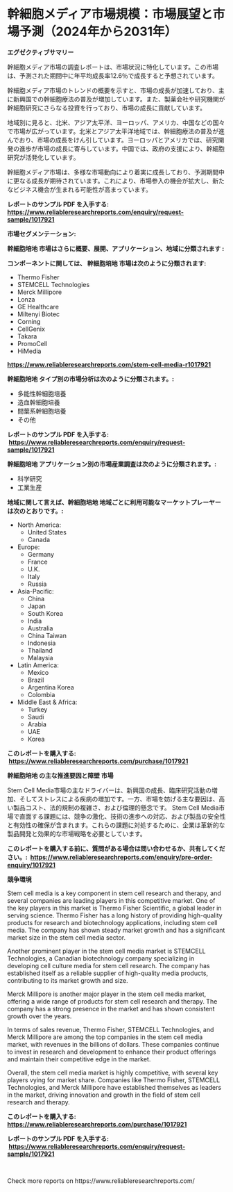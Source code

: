 <p><h1>幹細胞メディア市場規模：市場展望と市場予測（2024年から2031年）</h1></p><p><strong>エグゼクティブサマリー</strong></p>
<p><p>幹細胞メディア市場の調査レポートは、市場状況に特化しています。この市場は、予測された期間中に年平均成長率12.6％で成長すると予想されています。</p><p>幹細胞メディア市場のトレンドの概要を示すと、市場の成長が加速しており、主に新興国での幹細胞療法の普及が増加しています。また、製薬会社や研究機関が幹細胞研究にさらなる投資を行っており、市場の成長に貢献しています。</p><p>地域別に見ると、北米、アジア太平洋、ヨーロッパ、アメリカ、中国などの国々で市場が広がっています。北米とアジア太平洋地域では、幹細胞療法の普及が進んでおり、市場の成長をけん引しています。ヨーロッパとアメリカでは、研究開発の進歩が市場の成長に寄与しています。中国では、政府の支援により、幹細胞研究が活発化しています。</p><p>幹細胞メディア市場は、多様な市場動向により着実に成長しており、予測期間中に更なる成長が期待されています。これにより、市場参入の機会が拡大し、新たなビジネス機会が生まれる可能性が高まっています。</p></p>
<p><strong>レポートのサンプル PDF を入手する: <a href="https://www.reliableresearchreports.com/enquiry/request-sample/1017921">https://www.reliableresearchreports.com/enquiry/request-sample/1017921</a></strong></p>
<p><strong>市場セグメンテーション:</strong></p>
<p><strong> 幹細胞培地 市場はさらに概要、展開、アプリケーション、地域に分類されます :</strong></p>
<p><strong>コンポーネントに関しては、 幹細胞培地 市場は次のように分類されます: &nbsp;</strong></p>
<p><ul><li>Thermo Fisher</li><li>STEMCELL Technologies</li><li>Merck Millipore</li><li>Lonza</li><li>GE Healthcare</li><li>Miltenyi Biotec</li><li>Corning</li><li>CellGenix</li><li>Takara</li><li>PromoCell</li><li>HiMedia</li></ul></p>
<p><strong><a href="https://www.reliableresearchreports.com/stem-cell-media-r1017921">https://www.reliableresearchreports.com/stem-cell-media-r1017921</a></strong></p>
<p><strong> 幹細胞培地 タイプ別の市場分析は次のように分類されます。:</strong></p>
<p><ul><li>多能性幹細胞培養</li><li>造血幹細胞培養</li><li>間葉系幹細胞培養</li><li>その他</li></ul></p>
<p><strong>レポートのサンプル PDF を入手する: &nbsp;<a href="https://www.reliableresearchreports.com/enquiry/request-sample/1017921">https://www.reliableresearchreports.com/enquiry/request-sample/1017921</a></strong></p>
<p><strong> 幹細胞培地 アプリケーション別の市場産業調査は次のように分類されます。:</strong></p>
<p><ul><li>科学研究</li><li>工業生産</li></ul></p>
<p><strong>地域に関して言えば、幹細胞培地 地域ごとに利用可能なマーケットプレーヤーは次のとおりです。:</strong></p>
<p><ul>
    <li>
        North America:
        <ul>
            <li>United States</li>
            <li>Canada</li>
        </ul>
    </li>
    <li>
        Europe:
        <ul>
            <li>Germany</li>
            <li>France</li>
            <li>U.K.</li>
            <li>Italy</li>
            <li>Russia</li>
        </ul>
    </li>
    <li>
        Asia-Pacific:
        <ul>
            <li>China</li>
            <li>Japan</li>
            <li>South Korea</li>
            <li>India</li>
            <li>Australia</li>
            <li>China Taiwan</li>
            <li>Indonesia</li>
            <li>Thailand</li>
            <li>Malaysia</li>
        </ul>
    </li>
    <li>
        Latin America:
        <ul>
            <li>Mexico</li>
            <li>Brazil</li>
            <li>Argentina Korea</li>
            <li>Colombia</li>
        </ul>
    </li>
    <li>
        Middle East & Africa:
        <ul>
            <li>Turkey</li>
            <li>Saudi</li>
            <li>Arabia</li>
            <li>UAE</li>
            <li>Korea</li>
        </ul>
    </li>
    </ul></p>
<p><strong>このレポートを購入する: &nbsp;<a href="https://www.reliableresearchreports.com/purchase/1017921">https://www.reliableresearchreports.com/purchase/1017921</a></strong></p>
<p><strong>幹細胞培地 の主な推進要因と障壁 市場</strong></p>
<p><p>Stem Cell Media市場の主なドライバーは、新興国の成長、臨床研究活動の増加、そしてストレスによる疾病の増加です。一方、市場を妨げる主な要因は、高い製品コスト、法的規制の複雑さ、および倫理的懸念です。 Stem Cell Media市場で直面する課題には、競争の激化、技術の進歩への対応、および製品の安全性と有効性の確保が含まれます。これらの課題に対処するために、企業は革新的な製品開発と効果的な市場戦略を必要としています。</p></p>
<p><strong>このレポートを購入する前に、質問がある場合は問い合わせるか、共有してください。:&nbsp; <a href="https://www.reliableresearchreports.com/enquiry/pre-order-enquiry/1017921">https://www.reliableresearchreports.com/enquiry/pre-order-enquiry/1017921</a></strong></p>
<p><strong>競争環境</strong></p>
<p><p>Stem cell media is a key component in stem cell research and therapy, and several companies are leading players in this competitive market. One of the key players in this market is Thermo Fisher Scientific, a global leader in serving science. Thermo Fisher has a long history of providing high-quality products for research and biotechnology applications, including stem cell media. The company has shown steady market growth and has a significant market size in the stem cell media sector.</p><p>Another prominent player in the stem cell media market is STEMCELL Technologies, a Canadian biotechnology company specializing in developing cell culture media for stem cell research. The company has established itself as a reliable supplier of high-quality media products, contributing to its market growth and size.</p><p>Merck Millipore is another major player in the stem cell media market, offering a wide range of products for stem cell research and therapy. The company has a strong presence in the market and has shown consistent growth over the years.</p><p>In terms of sales revenue, Thermo Fisher, STEMCELL Technologies, and Merck Millipore are among the top companies in the stem cell media market, with revenues in the billions of dollars. These companies continue to invest in research and development to enhance their product offerings and maintain their competitive edge in the market.</p><p>Overall, the stem cell media market is highly competitive, with several key players vying for market share. Companies like Thermo Fisher, STEMCELL Technologies, and Merck Millipore have established themselves as leaders in the market, driving innovation and growth in the field of stem cell research and therapy.</p></p>
<p><strong>このレポートを購入する: &nbsp; <a href="https://www.reliableresearchreports.com/purchase/1017921">https://www.reliableresearchreports.com/purchase/1017921</a></strong></p>
<p><strong>レポートのサンプル PDF を入手する: &nbsp;<a href="https://www.reliableresearchreports.com/enquiry/request-sample/1017921">https://www.reliableresearchreports.com/enquiry/request-sample/1017921</a></strong><strong></strong></p>
<p>&nbsp;</p>
<p>Check more reports on https://www.reliableresearchreports.com/</p>